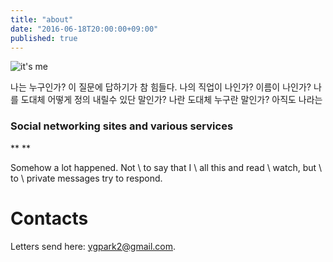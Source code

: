 ```yaml
---
title: "about"
date: "2016-06-18T20:00:00+09:00"
published: true
---
```


![](/images/photos/me.jpg "it's me")

나는 누구인가? 이 질문에 답하기가 참 힘들다. 나의 직업이 나인가? 이름이 나인가? 나를 도대체 어떻게 정의 내릴수 있단 말인가? 나란 도대체  누구란 말인가? 아직도 나라는


### Social networking sites and various services

** <a href="https://www.facebook.com/ygpark2" title="Facebook" class="btn btn-facebook"><i class="fa fa-facebook fa-2x fa-fw"></i></a>
** <a href="https://www.google.com/+ygpark2" title="Google+" class="btn btn-google-plus"><i class="fa fa-gplus fa-2x fa-fw"></i></a>
<a href="https://www.linkedin.com/profile/view?id=43657525" title="LinkedIn" class="btn btn-linkedin"><i class="fa fa-linkedin fa-2x fa-fw"></i></a>
<a href="http://www.last.fm/user/ygpark2" title="last.fm" class="btn btn-lastfm"><i class="fa fa-lastfm fa-2x fa-fw"></i></a>
<a href="http://instagram.com/ygpark2" title="Instagram" class="btn btn-instagram"><i class="fa fa-instagramm fa-2x fa-fw"></i></a>
<a href="https://github.com/ygpark2" title="GitHub" class="btn btn-github"><i class="fa fa-github-circled fa-2x fa-fw"></i></a>
<a href="https://stackoverflow.com/users/226067/jacob" title="StackOverflow" class="btn btn-stack-overflow"><i class="fa fa-stackoverflow fa-2x fa-fw"></i></a>
<a href="https://twitter.com/ygpark2" title="Twitter" class="btn btn-twitter"><i class="fa fa-twitter fa-2x fa-fw"></i></a>
<a href="https://www.youtube.com/user/ygpark2" title="YouTube" class="btn btn-youtube"><i class="fa fa-youtube fa-2x fa-fw"></i></a>

Somehow a lot happened. Not \ to say that I \ all this and read \ watch, but \ to \ private messages try to respond.

Contacts
========

Letters send here: [ygpark2@gmail.com](mailto:ygpark2@gmail.com).

[Haskell]: /tag/haskell/
[JavaScript]: /tag/javascript/
